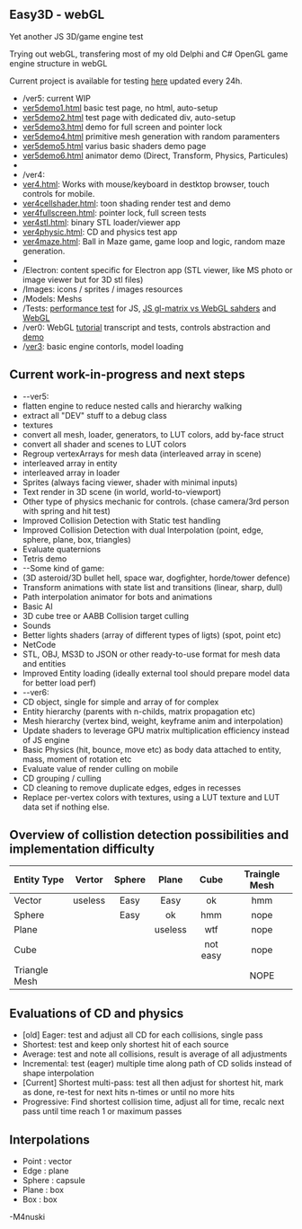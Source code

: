 Easy3D - webGL
----------
Yet another JS 3D/game engine test

Trying out webGL, transfering most of my old Delphi and C# OpenGL game engine structure in webGL

Current project is available for testing [here](https://m4nusky.com/projects/easy3d_webgl/) updated every 24h.

* /ver5: current WIP
* [ver5demo1.html](https://m4nusky.com/projects/easy3d_webgl/ver5demo1.html) basic test page, no html, auto-setup
* [ver5demo2.html](https://m4nusky.com/projects/easy3d_webgl/ver5demo2.html) test page with dedicated div, auto-setup
* [ver5demo3.html](https://m4nusky.com/projects/easy3d_webgl/ver5demo3.html) demo for full screen and pointer lock
* [ver5demo4.html](https://m4nusky.com/projects/easy3d_webgl/ver5demo4.html) primitive mesh generation with random paramenters
* [ver5demo5.html](https://m4nusky.com/projects/easy3d_webgl/ver5demo5.html) varius basic shaders demo page
* [ver5demo6.html](https://m4nusky.com/projects/easy3d_webgl/ver5demo6.html) animator demo (Direct, Transform, Physics, Particules)
* 
* /ver4: 
* [ver4.html](https://m4nusky.com/projects/easy3d_webgl/ver4/ver4.hmtl): Works with mouse/keyboard in destktop browser, touch controls for mobile.
* [ver4cellshader.html](https://m4nusky.com/projects/easy3d_webgl/ver4/ver4cellshader.hmtl): toon shading render test and demo
* [ver4fullscreen.html](https://m4nusky.com/projects/easy3d_webgl/ver4/ver4fullscreen.hmtl): pointer lock, full screen tests
* [ver4stl.html](https://m4nusky.com/projects/easy3d_webgl/ver4/ver4stl.hmtl): binary STL loader/viewer app 
* [ver4physic.html](https://m4nusky.com/projects/easy3d_webgl/ver4/ver4physic.hmtl): CD and physics test app
* [ver4maze.html](https://m4nusky.com/projects/easy3d_webgl/ver4/ver4maze.hmtl): Ball in Maze game, game loop and logic, random maze generation.
* 
* /Electron: content specific for Electron app (STL viewer, like MS photo or image viewer but for 3D stl files)
* /Images: icons / sprites / images resources
* /Models: Meshs
* /Tests: [performance test](https://m4nusky.com/projects/easy3d_webgl/tests/test1.html) for JS, [JS gl-matrix vs WebGL sahders](https://m4nusky.com/projects/easy3d_webgl/tests/testMat.html) and [WebGL](https://m4nusky.com/projects/easy3d_webgl/Tests/testMatShader.html)
* /ver0: WebGL [tutorial](https://m4nusky.com/projects/easy3d_webgl/ver0/tuto1.html) transcript and tests, controls abstraction and [demo](https://m4nusky.com/projects/easy3d_webgl/ver0/tuto2.html)
* /[ver3](https://m4nusky.com/projects/easy3d_webgl/ver3/ver3.html): basic engine contorls, model loading

Current work-in-progress and next steps
----------
* --ver5:
* flatten engine to reduce nested calls and hierarchy walking
* extract all "DEV" stuff to a debug class
* textures
* convert all mesh, loader, generators, to LUT colors, add by-face struct
* convert all shader and scenes to LUT colors
* Regroup vertexArrays for mesh data (interleaved array in scene)
* interleaved array in entity
* interleaved array in loader
* Sprites (always facing viewer, shader with minimal inputs)
* Text render in 3D scene (in world, world-to-viewport)
* Other type of physics mechanic for controls. (chase camera/3rd person with spring and hit test)
* Improved Collision Detection with Static test handling
* Improved Collision Detection with dual Interpolation (point, edge, sphere, plane, box, triangles)
* Evaluate quaternions
* Tetris demo
* --Some kind of game:
* (3D asteroid/3D bullet hell, space war, dogfighter, horde/tower defence)
* Transform animations with state list and transitions (linear, sharp, dull)
* Path interpolation animator for bots and animations
* Basic AI
* 3D cube tree or AABB Collision target culling
* Sounds
* Better lights shaders (array of different types of ligts) (spot, point etc)
* NetCode
* STL, OBJ, MS3D to JSON or other ready-to-use format for mesh data and entities
* Improved Entity loading (ideally external tool should prepare model data for better load perf)
* --ver6:
* CD object, single for simple and array of for complex
* Entity hierarchy (parents with n-childs, matrix propagation etc)
* Mesh hierarchy (vertex bind, weight, keyframe anim and interpolation)
* Update shaders to leverage GPU matrix multiplication efficiency instead of JS engine
* Basic Physics (hit, bounce, move etc) as body data attached to entity, mass, moment of rotation etc
* Evaluate value of render culling on mobile
* CD grouping / culling
* CD cleaning to remove duplicate edges, edges in recesses
* Replace per-vertex colors with textures, using a LUT texture and LUT data set if nothing else.


Overview of collistion detection possibilities and implementation difficulty
-----------

| Entity Type   | Vertor  | Sphere | Plane | Cube | Traingle Mesh |
|:------------- |:-------:|:------:|:-----:|:----:|:-------------:|
| Vector        | useless |  Easy  | Easy  |  ok  |  hmm |
| Sphere        |         |  Easy  |  ok   |  hmm | nope |
| Plane         |         |        |  useless | wtf | nope |
| Cube          |         |        |       | not easy | nope |
| Triangle Mesh |         |        |       |       | NOPE |

Evaluations of CD and physics
-----------
* [old] Eager: test and adjust all CD for each collisions, single pass
* Shortest: test and keep only shortest hit of each source
* Average: test and note all collisions, result is average of all adjustments
* Incremental: test (eager) multiple time along path of CD solids instead of shape interpolation
* [Current] Shortest multi-pass: test all then adjust for shortest hit, mark as done, re-test for next hits n-times or until no more hits
* Progressive: Find shortest collision time, adjust all for time, recalc next pass until time reach 1 or maximum passes

Interpolations
-----------
* Point : vector
* Edge : plane
* Sphere : capsule
* Plane : box
* Box : box

-M4nuski
